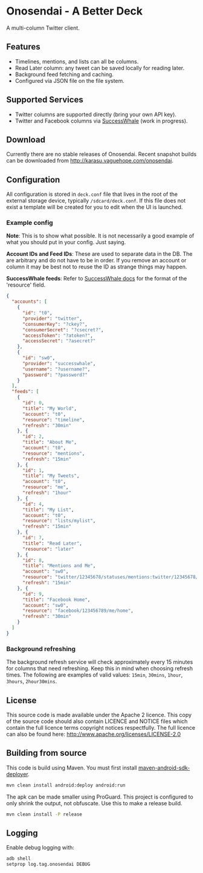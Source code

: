 Onosendai - A Better Deck
=========================

A multi-column Twitter client.

Features
--------

* Timelines, mentions, and lists can all be columns.
* Read Later column: any tweet can be saved locally for reading later.
* Background feed fetching and caching.
* Configured via JSON file on the file system.

Supported Services
------------------

* Twitter columns are supported directly (bring your own API key).
* Twitter and Facebook columns via [SuccessWhale](successwhale.com) (work in progress).

Download
--------

Currently there are no stable releases of Onosendai.
Recent snapshot builds can be downloaded from http://karasu.vaguehope.com/onosendai.

Configuration
-------------

All configuration is stored in `deck.conf` file that lives in the root of the external storage device, typically `/sdcard/deck.conf`.
If this file does not exist a template will be created for you to edit when the UI is launched.

### Example config

**Note**: This is to show what possible.  It is not necessarily a good example of what you should put in your config.  Just saying.

**Account IDs and Feed IDs**: These are used to separate data in the DB.
The are arbitrary and do not have to be in order.
If you remove an account or column it may be best not to reuse the ID as strange things may happen.

**SuccessWhale feeds**: Refer to [SuccessWhale docs](https://github.com/ianrenton/successwhale-api/blob/master/docs/feed-get.md) for the format of the 'resource' field.

```JSON
{
  "accounts": [
    {
      "id": "t0",
      "provider": "twitter",
      "consumerKey": "?ckey?",
      "consumerSecret": "?csecret?",
      "accessToken": "?atoken?",
      "accessSecret": "?asecret?"
    },
    {
      "id": "sw0",
      "provider": "successwhale",
      "username": "?username?",
      "password": "?password?"
    }
  ],
  "feeds": [
    {
      "id": 0,
      "title": "My World",
      "account": "t0",
      "resource": "timeline",
      "refresh": "30min"
    }, {
      "id": 2,
      "title": "About Me",
      "account": "t0",
      "resource": "mentions",
      "refresh": "15min"
    }, {
      "id": 1,
      "title": "My Tweets",
      "account": "t0",
      "resource": "me",
      "refresh": "1hour"
    }, {
      "id": 4,
      "title": "My List",
      "account": "t0",
      "resource": "lists/mylist",
      "refresh": "15min"
    }, {
      "id": 7,
      "title": "Read Later",
      "resource": "later"
    }, {
      "id": 8,
      "title": "Mentions and Me",
      "account": "sw0",
      "resource": "twitter/12345678/statuses/mentions:twitter/12345678/statuses/user_timeline",
      "refresh": "15min"
    }, {
      "id": 9,
      "title": "Facebook Home",
      "account": "sw0",
      "resource": "facebook/123456789/me/home",
      "refresh": "30min"
    }
  ]
}
```

### Background refreshing

The background refresh service will check approximately every 15 minutes for columns that need refreshing.
Keep this in mind when choosing refresh times.  The following are examples of valid values:
`15min`, `30mins`, `1hour`, `3hours`, `2hour30mins`.

License
-------
This source code is made available under the Apache 2 licence.
This copy of the source code should also contain LICENCE and NOTICE files which contain the full licence terms copyright notices respectfully.
The full licence can also be found here: http://www.apache.org/licenses/LICENSE-2.0

Building from source
--------------------

This code is build using Maven.
You must first install [maven-android-sdk-deployer](https://github.com/mosabua/maven-android-sdk-deployer).

```sh
mvn clean install android:deploy android:run
```

The apk can be made smaller using ProGuard.  This project is configured to only shrink the output, not obfuscate.  Use this to make a release build.

```sh
mvn clean install -P release
```

Logging
-------

Enable debug logging with:
```sh
adb shell
setprop log.tag.onosendai DEBUG
```


